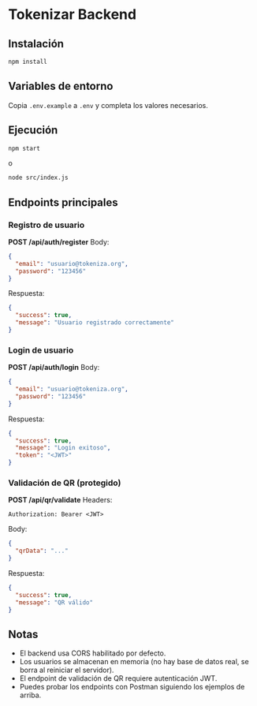 # Tokenizar Backend

## Instalación

```sh
npm install
```

## Variables de entorno

Copia `.env.example` a `.env` y completa los valores necesarios.

## Ejecución

```sh
npm start
```
o
```sh
node src/index.js
```

## Endpoints principales

### Registro de usuario
**POST /api/auth/register**
Body:
```json
{
  "email": "usuario@tokeniza.org",
  "password": "123456"
}
```
Respuesta:
```json
{
  "success": true,
  "message": "Usuario registrado correctamente"
}
```

### Login de usuario
**POST /api/auth/login**
Body:
```json
{
  "email": "usuario@tokeniza.org",
  "password": "123456"
}
```
Respuesta:
```json
{
  "success": true,
  "message": "Login exitoso",
  "token": "<JWT>"
}
```

### Validación de QR (protegido)
**POST /api/qr/validate**
Headers:
```
Authorization: Bearer <JWT>
```
Body:
```json
{
  "qrData": "..."
}
```
Respuesta:
```json
{
  "success": true,
  "message": "QR válido"
}
```

## Notas

- El backend usa CORS habilitado por defecto.
- Los usuarios se almacenan en memoria (no hay base de datos real, se borra al reiniciar el servidor).
- El endpoint de validación de QR requiere autenticación JWT.
- Puedes probar los endpoints con Postman siguiendo los ejemplos de arriba.